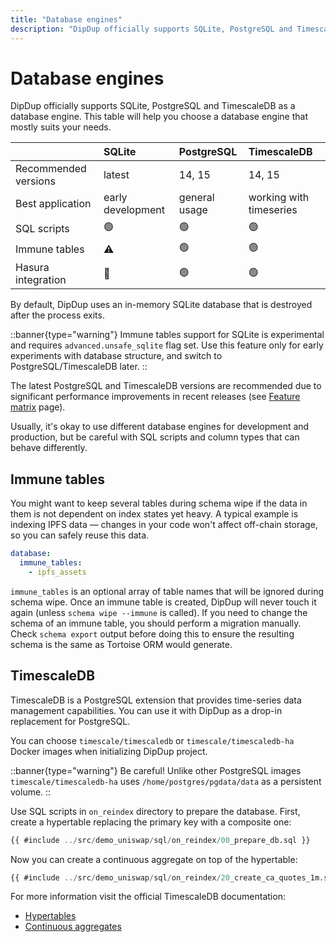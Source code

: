 ```yaml
---
title: "Database engines"
description: "DipDup officially supports SQLite, PostgreSQL and TimescaleDB as a database engine. This table will help you choose a database engine that mostly suits your needs."
---
```


# Database engines

DipDup officially supports SQLite, PostgreSQL and TimescaleDB as a database engine. This table will help you choose a database engine that mostly suits your needs.

|                      | SQLite            | PostgreSQL    | TimescaleDB             |
|:-------------------- |:----------------- |:------------- |:----------------------- |
| Recommended versions | latest            | 14, 15        | 14, 15                  |
| Best application     | early development | general usage | working with timeseries |
| SQL scripts          | 🟢                | 🟢            | 🟢                      |
| Immune tables        | ⚠️                | 🟢            | 🟢                      |
| Hasura integration   | 🔴                | 🟢            | 🟢                      |

By default, DipDup uses an in-memory SQLite database that is destroyed after the process exits.

::banner{type="warning"}
Immune tables support for SQLite is experimental and requires `advanced.unsafe_sqlite` flag set. Use this feature only for early experiments with database structure, and switch to PostgreSQL/TimescaleDB later.
::

The latest PostgreSQL and TimescaleDB versions are recommended due to significant performance improvements in recent releases (see [Feature matrix](https://www.postgresql.org/about/featurematrix/) page).

Usually, it's okay to use different database engines for development and production, but be careful with SQL scripts and column types that can behave differently.

## Immune tables

You might want to keep several tables during schema wipe if the data in them is not dependent on index states yet heavy. A typical example is indexing IPFS data — changes in your code won't affect off-chain storage, so you can safely reuse this data.

```yaml [dipdup.yaml]
database:
  immune_tables:
    - ipfs_assets
```

`immune_tables` is an optional array of table names that will be ignored during schema wipe. Once an immune table is created, DipDup will never touch it again (unless `schema wipe --immune` is called). If you need to change the schema of an immune table, you should perform a migration manually. Check `schema export` output before doing this to ensure the resulting schema is the same as Tortoise ORM would generate.

## TimescaleDB

TimescaleDB is a PostgreSQL extension that provides time-series data management capabilities. You can use it with DipDup as a drop-in replacement for PostgreSQL.

You can choose `timescale/timescaledb` or `timescale/timescaledb-ha` Docker images when initializing DipDup project.

::banner{type="warning"}
Be careful! Unlike other PostgreSQL images `timescale/timescaledb-ha` uses `/home/postgres/pgdata/data` as a persistent volume.
::

Use SQL scripts in `on_reindex` directory to prepare the database. First, create a hypertable replacing the primary key with a composite one:

```sql [sql/on_reindex/00_prepare_db.sql]
{{ #include ../src/demo_uniswap/sql/on_reindex/00_prepare_db.sql }}
```

Now you can create a continuous aggregate on top of the hypertable:

```sql [sql/on_reindex/20_create_ca_quotes_1m.sql]
{{ #include ../src/demo_uniswap/sql/on_reindex/20_create_ca_quotes_1m.sql }}
```

For more information visit the official TimescaleDB documentation:

- [Hypertables](https://docs.timescale.com/use-timescale/latest/hypertables/)
- [Continuous aggregates](https://docs.timescale.com/use-timescale/latest/continuous-aggregates/)
